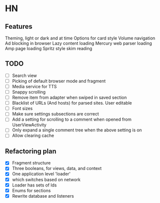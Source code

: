 # HN

## Features
Theming, light or dark and at time
Options for card style
Volume navigation
Ad blocking in browser
Lazy content loading
Mercury web parser loading
Amp page loading
Spritz style skim reading


## TODO
- [ ] Search view
- [ ] Picking of default browser mode and fragment
- [ ] Media service for TTS
- [ ] Snappy scrolling
- [ ] Remove item from adapter when swiped in saved section
- [ ] Blacklist of URLs (And hosts) for parsed sites. User editable
- [ ] Font sizes
- [ ] Make sure settings subsections are correct
- [ ] Add a setting for scrolling to a comment when opened from UserViewActivity
- [ ] Only expand a single comment tree when the above setting is on
- [ ] Allow clearing cache

## Refactoring plan

- [x] Fragment structure 
- [x] Three booleans, for views, data, and context
- [x] One application level 'loader' 
- [x] which switches based on network
- [x] Loader has sets of Ids
- [x] Enums for sections
- [x] Rewrite database and listeners